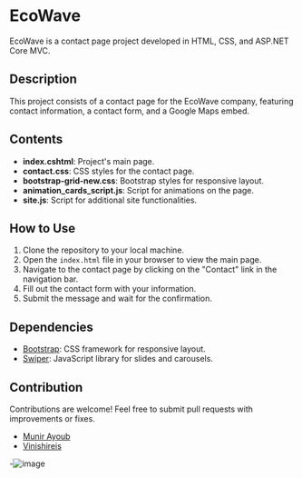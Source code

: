 # EcoWave

EcoWave is a contact page project developed in HTML, CSS, and ASP.NET Core MVC.

## Description

This project consists of a contact page for the EcoWave company, featuring contact information, a contact form, and a Google Maps embed.

## Contents

- **index.cshtml**: Project's main page.
- **contact.css**: CSS styles for the contact page.
- **bootstrap-grid-new.css**: Bootstrap styles for responsive layout.
- **animation_cards_script.js**: Script for animations on the page.
- **site.js**: Script for additional site functionalities.


## How to Use

1. Clone the repository to your local machine.
2. Open the `index.html` file in your browser to view the main page.
3. Navigate to the contact page by clicking on the "Contact" link in the navigation bar.
4. Fill out the contact form with your information.
5. Submit the message and wait for the confirmation.

## Dependencies

- [Bootstrap](https://getbootstrap.com/): CSS framework for responsive layout.
- [Swiper](https://swiperjs.com/): JavaScript library for slides and carousels.

## Contribution

Contributions are welcome! Feel free to submit pull requests with improvements or fixes.

- [Munir Ayoub](https://github.com/MunirAyoub)
- [Vinishireis](https://github.com/Vinishireis)

-![image](https://github.com/Vinishireis/EcoWave/assets/95651095/42223768-d60e-49e1-9426-5aff2c4a105f)

